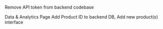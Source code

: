 Remove API token from backend codebase

Data & Analytics Page
Add Product ID to backend DB, Add new product(s) interface